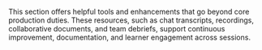 This section offers helpful tools and enhancements that go beyond core production duties. These resources, such as chat transcripts, recordings, collaborative documents, and team debriefs, support continuous improvement, documentation, and learner engagement across sessions.
